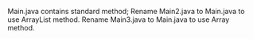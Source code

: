 Main.java contains standard method;
Rename Main2.java to Main.java to use ArrayList method.
Rename Main3.java to Main.java to use Array method.

